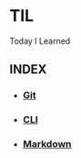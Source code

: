 # TIL
Today I Learned

## INDEX

- ### [Git](https://github.com/Yeji-J/TIL/blob/master/Git.md)
- ### [CLI](https://github.com/Yeji-J/TIL/blob/master/CLI.md)
- ### [Markdown](https://github.com/Yeji-J/TIL/blob/master/Markdown.md)

